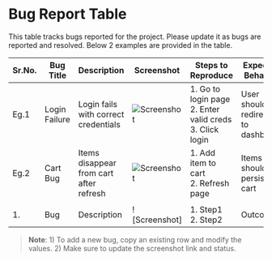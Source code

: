 # Bug Report Table

This table tracks bugs reported for the project. Please update it as bugs are reported and resolved. Below 2 examples are provided in the table.

| Sr.No. | **Bug Title** | **Description** | **Screenshot** | **Steps to Reproduce** | **Expected Behavior** | **Proposed Solution** | **Reported By** | **Status** | **Date Reported** |
|--------|---------------|-----------------|----------------|-------------------------|------------------------|------------------------|------------------|-------------|--------------------|
|  Eg.1  | Login Failure | Login fails with correct credentials | ![Screenshot](https://via.placeholder.com/150) | 1. Go to login page<br>2. Enter valid creds<br>3. Click login | User should be redirected to dashboard | Investigate backend token logic | @john-doe | Closed | 2025-05-09 |
|  Eg.2  | Cart Bug | Items disappear from cart after refresh | ![Screenshot](https://via.placeholder.com/150) | 1. Add item to cart<br>2. Refresh page | Items should persist in cart | Check local storage sync | @jane-dev | In Progress | 2025-05-09 |
|  |
| 1. | Bug | Description | ![Screenshot] | 1. Step1<br>2. Step2 | Outcome | Solution | @username | Status | Date |

> **Note**: 1) To add a new bug, copy an existing row and modify the values. 2) Make sure to update the screenshot link and status.
